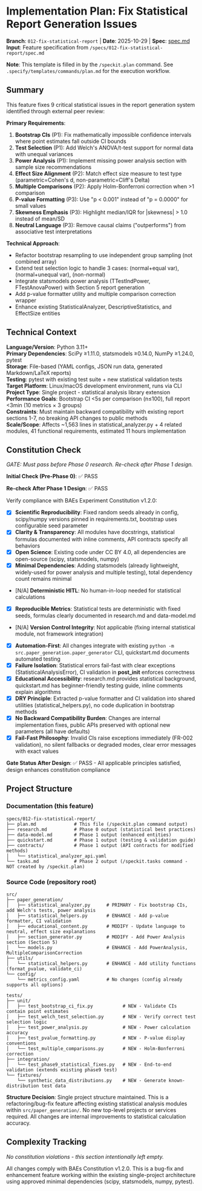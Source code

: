 # Implementation Plan: Fix Statistical Report Generation Issues

**Branch**: `012-fix-statistical-report` | **Date**: 2025-10-29 | **Spec**: [spec.md](./spec.md)
**Input**: Feature specification from `/specs/012-fix-statistical-report/spec.md`

**Note**: This template is filled in by the `/speckit.plan` command. See `.specify/templates/commands/plan.md` for the execution workflow.

## Summary

This feature fixes 9 critical statistical issues in the report generation system identified through external peer review:

**Primary Requirements**:
1. **Bootstrap CIs** (P1): Fix mathematically impossible confidence intervals where point estimates fall outside CI bounds
2. **Test Selection** (P1): Add Welch's ANOVA/t-test support for normal data with unequal variances  
3. **Power Analysis** (P1): Implement missing power analysis section with sample size recommendations
4. **Effect Size Alignment** (P2): Match effect size measure to test type (parametric=Cohen's d, non-parametric=Cliff's Delta)
5. **Multiple Comparisons** (P2): Apply Holm-Bonferroni correction when >1 comparison
6. **P-value Formatting** (P3): Use "p < 0.001" instead of "p = 0.0000" for small values
7. **Skewness Emphasis** (P3): Highlight median/IQR for |skewness| > 1.0 instead of mean/SD
8. **Neutral Language** (P3): Remove causal claims ("outperforms") from associative test interpretations

**Technical Approach**:
- Refactor bootstrap resampling to use independent group sampling (not combined array)
- Extend test selection logic to handle 3 cases: (normal+equal var), (normal+unequal var), (non-normal)
- Integrate statsmodels power analysis (TTestIndPower, FTestAnovaPower) with Section 5 report generation
- Add p-value formatter utility and multiple comparison correction wrapper
- Enhance existing StatisticalAnalyzer, DescriptiveStatistics, and EffectSize entities

## Technical Context

**Language/Version**: Python 3.11+  
**Primary Dependencies**: SciPy ≥1.11.0, statsmodels ≥0.14.0, NumPy ≥1.24.0, pytest  
**Storage**: File-based (YAML configs, JSON run data, generated Markdown/LaTeX reports)  
**Testing**: pytest with existing test suite + new statistical validation tests  
**Target Platform**: Linux/macOS development environment, runs via CLI  
**Project Type**: Single project - statistical analysis library extension  
**Performance Goals**: Bootstrap CI <5s per comparison (n≤100), full report <3min (10 metrics × 3 groups)  
**Constraints**: Must maintain backward compatibility with existing report sections 1-7, no breaking API changes to public methods  
**Scale/Scope**: Affects ~1,563 lines in statistical_analyzer.py + 4 related modules, 41 functional requirements, estimated 11 hours implementation

## Constitution Check

*GATE: Must pass before Phase 0 research. Re-check after Phase 1 design.*

**Initial Check (Pre-Phase 0)**: ✅ PASS

**Re-check After Phase 1 Design**: ✅ PASS

Verify compliance with BAEs Experiment Constitution v1.2.0:

- [x] **Scientific Reproducibility**: Fixed random seeds already in config, scipy/numpy versions pinned in requirements.txt, bootstrap uses configurable seed parameter
- [x] **Clarity & Transparency**: All modules have docstrings, statistical formulas documented with inline comments, API contracts specify all behaviors
- [x] **Open Science**: Existing code under CC BY 4.0, all dependencies are open-source (scipy, statsmodels, numpy)
- [x] **Minimal Dependencies**: Adding statsmodels (already lightweight, widely-used for power analysis and multiple testing), total dependency count remains minimal
- [N/A] **Deterministic HITL**: No human-in-loop needed for statistical calculations
- [x] **Reproducible Metrics**: Statistical tests are deterministic with fixed seeds, formulas clearly documented in research.md and data-model.md
- [N/A] **Version Control Integrity**: Not applicable (fixing internal statistical module, not framework integration)
- [x] **Automation-First**: All changes integrate with existing `python -m src.paper_generation.paper_generator` CLI, quickstart.md documents automated testing
- [x] **Failure Isolation**: Statistical errors fail-fast with clear exceptions (StatisticalAnalysisError), CI validation in __post_init__ enforces correctness
- [x] **Educational Accessibility**: research.md provides statistical background, quickstart.md has beginner-friendly testing guide, inline comments explain algorithms
- [x] **DRY Principle**: Extracted p-value formatter and CI validation into shared utilities (statistical_helpers.py), no code duplication in bootstrap methods
- [x] **No Backward Compatibility Burden**: Changes are internal implementation fixes, public APIs preserved with optional new parameters (all have defaults)
- [x] **Fail-Fast Philosophy**: Invalid CIs raise exceptions immediately (FR-002 validation), no silent fallbacks or degraded modes, clear error messages with exact values

**Gate Status After Design**: ✅ PASS - All applicable principles satisfied, design enhances constitution compliance

## Project Structure

### Documentation (this feature)

```
specs/012-fix-statistical-report/
├── plan.md              # This file (/speckit.plan command output)
├── research.md          # Phase 0 output (statistical best practices)
├── data-model.md        # Phase 1 output (enhanced entities)
├── quickstart.md        # Phase 1 output (testing & validation guide)
├── contracts/           # Phase 1 output (API contracts for modified methods)
│   └── statistical_analyzer_api.yaml
└── tasks.md             # Phase 2 output (/speckit.tasks command - NOT created by /speckit.plan)
```

### Source Code (repository root)

```
src/
├── paper_generation/
│   ├── statistical_analyzer.py      # PRIMARY - Fix bootstrap CIs, add Welch's tests, power analysis
│   ├── statistical_helpers.py       # ENHANCE - Add p-value formatter, CI validation
│   ├── educational_content.py       # MODIFY - Update language to neutral, effect size explanations
│   ├── section_generator.py         # MODIFY - Add Power Analysis section (Section 5)
│   └── models.py                    # ENHANCE - Add PowerAnalysis, MultipleComparisonCorrection
├── utils/
│   └── statistical_helpers.py       # ENHANCE - Add utility functions (format_pvalue, validate_ci)
└── config/
    └── metrics_config.yaml          # No changes (config already supports all options)

tests/
├── unit/
│   ├── test_bootstrap_ci_fix.py           # NEW - Validate CIs contain point estimates
│   ├── test_welch_test_selection.py       # NEW - Verify correct test selection logic
│   ├── test_power_analysis.py             # NEW - Power calculation accuracy
│   ├── test_pvalue_formatting.py          # NEW - P-value display conventions
│   └── test_multiple_comparisons.py       # NEW - Holm-Bonferroni correction
├── integration/
│   └── test_phase9_statistical_fixes.py   # NEW - End-to-end validation (extends existing phase9 test)
└── fixtures/
    └── synthetic_data_distributions.py    # NEW - Generate known-distribution test data
```

**Structure Decision**: Single project structure maintained. This is a refactoring/bug-fix feature affecting existing statistical analysis modules within `src/paper_generation/`. No new top-level projects or services required. All changes are internal improvements to statistical calculation accuracy.

## Complexity Tracking

*No constitution violations - this section intentionally left empty.*

All changes comply with BAEs Constitution v1.2.0. This is a bug-fix and enhancement feature working within the existing single-project architecture using approved minimal dependencies (scipy, statsmodels, numpy, pytest).
